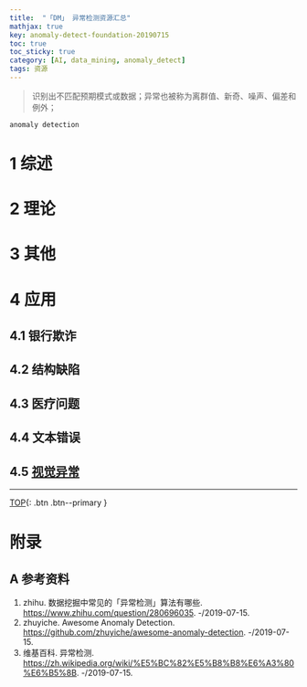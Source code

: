 ```yaml
---
title:  "「DM」 异常检测资源汇总"
mathjax: true
key: anomaly-detect-foundation-20190715
toc: true
toc_sticky: true
category: [AI, data_mining, anomaly_detect]
tags: 资源
---
```

<span id='head'></span>  
>识别出不匹配预期模式或数据；异常也被称为离群值、新奇、噪声、偏差和例外；   


<!--more-->

`anomaly detection`   

# 1 综述

# 2 理论

# 3 其他

# 4 应用
## 4.1 银行欺诈

## 4.2 结构缺陷

## 4.3 医疗问题

## 4.4 文本错误

## 4.5 [视觉异常](/ai/dl/unsupervised/23/foundation#51-视觉异常检测)

-------------------  
[TOP](#head){: .btn .btn--primary }


# 附录
## A 参考资料
1. zhihu. 数据挖掘中常见的「异常检测」算法有哪些. <https://www.zhihu.com/question/280696035>. -/2019-07-15.    
1. zhuyiche. Awesome Anomaly Detection. <https://github.com/zhuyiche/awesome-anomaly-detection>. -/2019-07-15.    
1. 维基百科. 异常检测. <https://zh.wikipedia.org/wiki/%E5%BC%82%E5%B8%B8%E6%A3%80%E6%B5%8B>. -/2019-07-15.     
